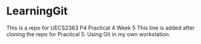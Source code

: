 # LearningGit
This is a repo for UECS2363 P4 Practical 4 Week 5
This line is added after cloning the repo for Practical 5.
Using Git in my own workstation.